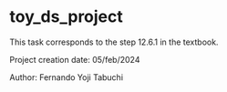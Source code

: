 # toy_ds_project

This task corresponds to the step 12.6.1 in the textbook.

Project creation date: 05/feb/2024

Author: Fernando Yoji Tabuchi
